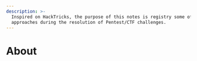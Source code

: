 ```yaml
---
description: >-
  Inspired on HackTricks, the purpose of this notes is registry some of my
  approaches during the resolution of Pentest/CTF challenges.
---
```


# About

